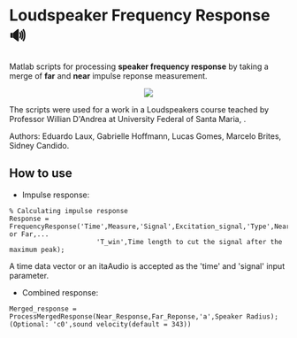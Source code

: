 # Loudspeaker Frequency Response 🔊


Matlab scripts for processing **speaker frequency response** by taking a merge of **far** and **near** impulse reponse measurement.



<p align="center">
  <img src="https://github.com/gomeslucasm/Speaker-Frequency-Response/blob/master/image1.png">
</p>

The scripts were used for a work in a Loudspeakers course teached by Professor Willian D'Andrea at University Federal of Santa Maria,  .

Authors: Eduardo Laux, Gabrielle Hoffmann, Lucas Gomes, Marcelo Brites, Sidney Candido.

## How to use

- Impulse response:

```
% Calculating impulse response 
Response = FrequencyResponse('Time',Measure,'Signal',Excitation_signal,'Type',Near or Far,...
                      'T_win',Time length to cut the signal after the maximum peak);
```

A time data vector or an itaAudio is accepted as the 'time' and 'signal' input parameter.

- Combined response:

```
Merged_response = ProcessMergedResponse(Near_Response,Far_Reponse,'a',Speaker Radius); (Optional: 'c0',sound velocity(default = 343))
```



